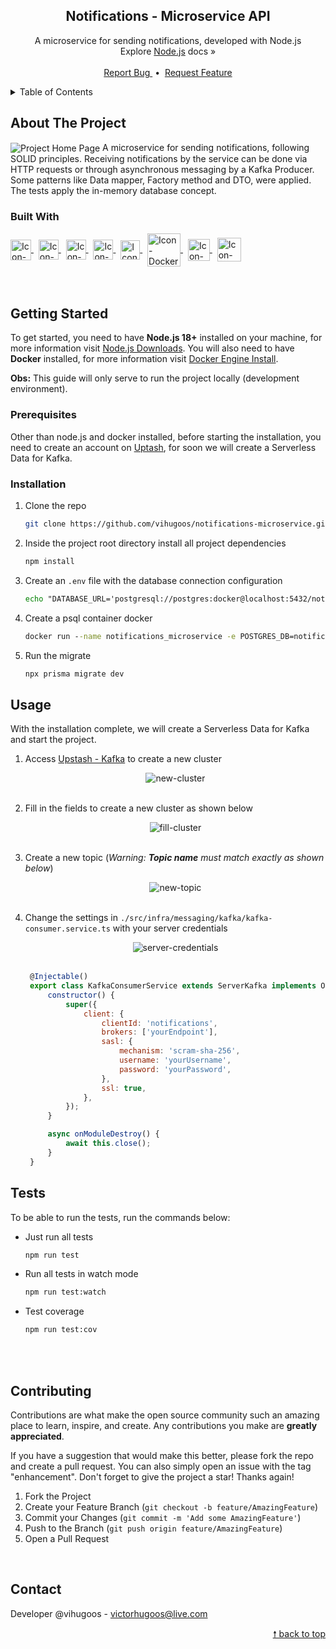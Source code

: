 <div id="top"> </div>


<!---- PROJECT LOGO ----> 
<div align="center">
  <h2 align="center"> 
    Notifications - Microservice API 
  </h2>
  
  <p align="center">
    A microservice for sending notifications, developed with Node.js <br/>
    Explore <a href="https://nodejs.org/en/docs/">Node.js</a> docs &#187; <br/> <br/>
    <a href="https://github.com/vihugoos/notifications-microservice/issues"> Report Bug </a> &nbsp;•&nbsp;
    <a href="https://github.com/vihugoos/notifications-microservice/issues"> Request Feature </a>
  </p>
</div>


<!---- TABLE OF CONTENTS ----> 
<details>
  <summary> Table of Contents </summary>
  <ol>
    <li>
      <a href="#about-the-project"> About The Project </a>
      <ul>
        <li><a href="#built-with"> Built With </a></li>
      </ul>
    </li>
    <li>
      <a href="#getting-started"> Getting Started </a>
      <ul>
        <li><a href="#prerequisites"> Prerequisites </a></li>
        <li><a href="#installation"> Installation </a></li>
        <li><a href="#usage"> Usage </a></li>
        <li><a href="#tests"> Tests </a></li>
      </ul>
    </li>
    <li><a href="#contributing"> Contributing </a></li>
    <li><a href="#contact"> Contact </a></li>
  </ol>
</details>


<!---- THE PROJECT ---->
## About The Project 

<img src="" align="center" alt="Project Home Page">
A microservice for sending notifications, following SOLID principles. Receiving notifications by the service can be done via HTTP requests or through asynchronous messaging by a Kafka Producer. Some patterns like Data mapper, Factory method and DTO, were applied. The tests apply the in-memory database concept.


### Built With 

<div style="display: inline_block">
    <!-- Icon Node.js --> 
    <a href="https://nodejs.org/en/"> 
      <img align="center" alt="Icon-Node.js" height="33" src="https://cdn.jsdelivr.net/gh/devicons/devicon/icons/nodejs/nodejs-original.svg"> 
    </a> &nbsp;
    <!-- Icon TypeScript --> 
    <a href="https://www.typescriptlang.org/"> 
      <img align="center" alt="Icon-TypeScript" height="32" src="https://cdn.jsdelivr.net/gh/devicons/devicon/icons/typescript/typescript-original.svg"> 
    </a> &nbsp;
    <!-- Icon Nest.js --> 
    <a href="https://nestjs.com/"> 
      <img align="center" alt="Icon-Nest.js" height="32" src="https://cdn.jsdelivr.net/gh/devicons/devicon/icons/nestjs/nestjs-plain.svg"> 
    </a> &nbsp;
    <!-- Icon Prisma --> 
    <a href="https://www.prisma.io/"> 
      <img align="center" alt="Icon-Prisma" height="32" src="https://user-images.githubusercontent.com/44311634/178335052-08bb4b29-c4da-4100-ae71-8b65cf6cd581.png"> 
    </a> &nbsp;
    <!-- Icon Jest --> 
    <a href="https://jestjs.io/"> 
      <img align="center" alt="Icon-Jest" height="31" src="https://cdn.jsdelivr.net/gh/devicons/devicon/icons/jest/jest-plain.svg"> 
    </a> &nbsp;
    <!-- Icon Docker -->
    <a href="https://www.docker.com/"> 
      <img align="center" alt="Icon-Docker" height="53" src="https://cdn.jsdelivr.net/gh/devicons/devicon/icons/docker/docker-original.svg"> 
    </a> &nbsp;
    <!-- Icon PostgreSQL --> 
    <a href="https://www.postgresql.org/"> 
      <img align="center" alt="Icon-PostgreSQL" height="35" src="https://cdn.jsdelivr.net/gh/devicons/devicon/icons/postgresql/postgresql-plain.svg"> 
    </a> &nbsp;
    <!-- Icon Kafka --> 
    <a href="https://kafka.apache.org/"> 
      <img align="center" alt="Icon-Kafka" height="38" src="https://user-images.githubusercontent.com/44311634/209395332-4a1e1025-608f-4c1d-b9b9-87bae2f2cb96.png"> 
    </a> 
</div>

<br/>
<br/>


<!---- GETTING STARTED ----> 
## Getting Started

To get started, you need to have <strong>Node.js 18+</strong> installed on your machine, for more information visit <a href="https://nodejs.org/en/download/"> Node.js Downloads</a>. You will also need to have <strong>Docker</strong> installed, for more information visit <a href="https://docs.docker.com/engine/install/">Docker Engine Install</a>. 

<strong>Obs:</strong> This guide will only serve to run the project locally (development environment).


### Prerequisites 

Other than node.js and docker installed, before starting the installation, you need to create an account on <a href="https://console.upstash.com/">Uptash</a>, for soon we will create a Serverless Data for Kafka.


### Installation 

1. Clone the repo 
   ```bash
   git clone https://github.com/vihugoos/notifications-microservice.git
   ```
2. Inside the project root directory install all project dependencies 
   ```cmd
   npm install
   ```
3. Create an `.env` file with the database connection configuration  
   ```cmd
   echo "DATABASE_URL='postgresql://postgres:docker@localhost:5432/notifications?schema=public'" > .env 
   ```
4. Create a psql container docker 
   ```cmd
   docker run --name notifications_microservice -e POSTGRES_DB=notifications -e POSTGRES_PASSWORD=docker -p 5432:5432 -d postgres 
   ```
4. Run the migrate 
   ```cmd
   npx prisma migrate dev
   ```

<!---- USAGE EXAMPLES ----> 
## Usage

With the installation complete, we will create a Serverless Data for Kafka and start the project.

1. Access <a href="https://console.upstash.com/kafka">Upstash - Kafka</a> to create a new cluster
   <div align="center">
     <img align="center" alt="new-cluster" src="https://user-images.githubusercontent.com/44311634/210428253-ea873d13-27ff-4e74-8c27-0909b268d2dd.jpg"> 
   </div>
   <br/>

2. Fill in the fields to create a new cluster as shown below 
   <div align="center">
     <img align="center" alt="fill-cluster" src="https://user-images.githubusercontent.com/44311634/210431565-a183deac-7c03-4b1b-b434-564a70c0c858.jpg"> 
   </div>
   <br/>
 
3. Create a new topic (<i>Warning: <b>Topic name</b> must match exactly as shown below</i>)
   <div align="center">
     <img align="center" alt="new-topic" src="https://user-images.githubusercontent.com/44311634/210433614-73a99887-6e5f-40ba-b9e7-08251f8d52f3.jpg"> 
   </div>
   <br/>

4. Change the settings in `./src/infra/messaging/kafka/kafka-consumer.service.ts` with your server credentials 
   <div align="center">
     <img align="center" alt="server-credentials" src="https://user-images.githubusercontent.com/44311634/210437877-be8404ec-571c-425b-a2ee-865c1b838acf.jpg"> 
   </div>
   <br/>
   
   ```js
    @Injectable()
    export class KafkaConsumerService extends ServerKafka implements OnModuleDestroy {
        constructor() {
            super({
                client: {
                    clientId: 'notifications',
                    brokers: ['yourEndpoint'],
                    sasl: {
                        mechanism: 'scram-sha-256',
                        username: 'yourUsername',
                        password: 'yourPassword',
                    },
                    ssl: true,
                },
            });
        }

        async onModuleDestroy() {
            await this.close();
        }
    }
   ```

<!---- TESTS SETUP ----> 
## Tests

To be able to run the tests, run the commands below:

* Just run all tests
   ```cmd
   npm run test
   ```
* Run all tests in watch mode  
   ```cmd
   npm run test:watch
   ```
* Test coverage 
   ```cmd
   npm run test:cov
   ```

<br/> <br/>


<!---- CONTRIBUTING ---->
## Contributing

Contributions are what make the open source community such an amazing place to learn, inspire, and create. Any contributions you make are **greatly appreciated**.

If you have a suggestion that would make this better, please fork the repo and create a pull request. You can also simply open an issue with the tag "enhancement".
Don't forget to give the project a star! Thanks again!

1. Fork the Project
2. Create your Feature Branch (`git checkout -b feature/AmazingFeature`)
3. Commit your Changes (`git commit -m 'Add some AmazingFeature'`)
4. Push to the Branch (`git push origin feature/AmazingFeature`)
5. Open a Pull Request

<br/> 


<!---- CONTACT ---->
## Contact

Developer @vihugoos - victorhugoos@live.com  

<p align="right"><a href="#top"> &#129045; back to top </a></p> 
